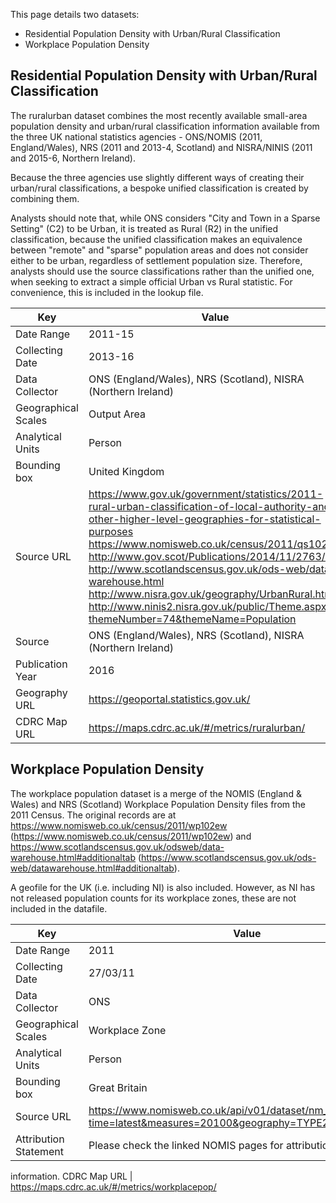 This page details two datasets:

* Residential Population Density with Urban/Rural Classification
* Workplace Population Density 

## Residential Population Density with Urban/Rural Classification

The ruralurban dataset combines the most recently available small-area population density and urban/rural
classification information available from the three UK national statistics agencies - ONS/NOMIS (2011,
England/Wales), NRS (2011 and 2013-4, Scotland) and NISRA/NINIS (2011 and 2015-6, Northern Ireland).

Because the three agencies use slightly different ways of creating their urban/rural classifications, a
bespoke unified classification is created by combining them. 

Analysts should note that, while ONS considers
"City and Town in a Sparse Setting" (C2) to be Urban, it is treated as Rural (R2) in the unified classification,
because the unified classification makes an equivalence between "remote" and "sparse" population areas
and does not consider either to be urban, regardless of settlement population size. Therefore, analysts
should use the source classifications rather than the unified one, when seeking to extract a simple official
Urban vs Rural statistic. For convenience, this is included in the lookup file.

Key | Value 
---|---
Date Range|2011-15
Collecting Date|2013-16
Data Collector|ONS (England/Wales), NRS (Scotland), NISRA (Northern Ireland)
Geographical Scales|Output Area
Analytical Units|Person
Bounding box|United Kingdom
Source URL|https://www.gov.uk/government/statistics/2011-rural-urban-classification-of-local-authority-and-other-higher-level-geographies-for-statistical-purposes https://www.nomisweb.co.uk/census/2011/qs102ew http://www.gov.scot/Publications/2014/11/2763/2 http://www.scotlandscensus.gov.uk/ods-web/data-warehouse.html http://www.nisra.gov.uk/geography/UrbanRural.htm http://www.ninis2.nisra.gov.uk/public/Theme.aspx?themeNumber=74&themeName=Population
Source|ONS (England/Wales), NRS (Scotland), NISRA (Northern Ireland)
Publication Year|2016
Geography URL|https://geoportal.statistics.gov.uk/
CDRC Map URL|https://maps.cdrc.ac.uk/#/metrics/ruralurban/

## Workplace Population Density 

The workplace population dataset is a merge of the NOMIS (England & Wales) and NRS (Scotland) Workplace Population Density files
from the 2011 Census. The original records are at https://www.nomisweb.co.uk/census/2011/wp102ew
(https://www.nomisweb.co.uk/census/2011/wp102ew) and https://www.scotlandscensus.gov.uk/odsweb/data-warehouse.html#additionaltab (https://www.scotlandscensus.gov.uk/ods-web/datawarehouse.html#additionaltab).

A geofile for the UK (i.e. including NI) is also included. However, as NI has not released population counts
for its workplace zones, these are not included in the datafile.

Key | Value 
---|---
Date Range | 2011
Collecting Date | 27/03/11
Data Collector | ONS
Geographical Scales | Workplace Zone
Analytical Units | Person
Bounding box | Great Britain
Source URL | https://www.nomisweb.co.uk/api/v01/dataset/nm_155_1.bulk.csv?time=latest&measures=20100&geography=TYPE262
Attribution Statement | Please check the linked NOMIS pages for attribution
information.
CDRC Map URL | https://maps.cdrc.ac.uk/#/metrics/workplacepop/
